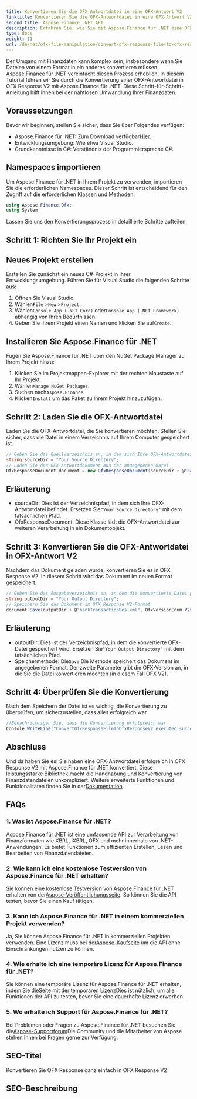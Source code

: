 ```yaml
---
title: Konvertieren Sie die OFX-Antwortdatei in eine OFX-Antwort V2
linktitle: Konvertieren Sie die OFX-Antwortdatei in eine OFX-Antwort V2
second_title: Aspose.Finance .NET API
description: Erfahren Sie, wie Sie mit Aspose.Finance für .NET eine OFX-Antwortdatei in OFX Response V2 konvertieren. Schritt-für-Schritt-Anleitung mit detaillierten Anweisungen und Codebeispielen.
type: docs
weight: 11
url: /de/net/ofx-file-manipulation/convert-ofx-response-file-to-ofx-response-v2/
---
```

Der Umgang mit Finanzdaten kann komplex sein, insbesondere wenn Sie Dateien von einem Format in ein anderes konvertieren müssen. Aspose.Finance für .NET vereinfacht diesen Prozess erheblich. In diesem Tutorial führen wir Sie durch die Konvertierung einer OFX-Antwortdatei in OFX Response V2 mit Aspose.Finance für .NET. Diese Schritt-für-Schritt-Anleitung hilft Ihnen bei der nahtlosen Umwandlung Ihrer Finanzdaten.
## Voraussetzungen
Bevor wir beginnen, stellen Sie sicher, dass Sie über Folgendes verfügen:
-  Aspose.Finance für .NET: Zum Download verfügbar[Hier](https://releases.aspose.com/finance/net/).
- Entwicklungsumgebung: Wie etwa Visual Studio.
- Grundkenntnisse in C#: Verständnis der Programmiersprache C#.
## Namespaces importieren
Um Aspose.Finance für .NET in Ihrem Projekt zu verwenden, importieren Sie die erforderlichen Namespaces. Dieser Schritt ist entscheidend für den Zugriff auf die erforderlichen Klassen und Methoden.
```csharp
using Aspose.Finance.Ofx;
using System;
```
Lassen Sie uns den Konvertierungsprozess in detaillierte Schritte aufteilen.
## Schritt 1: Richten Sie Ihr Projekt ein
## Neues Projekt erstellen
Erstellen Sie zunächst ein neues C#-Projekt in Ihrer Entwicklungsumgebung. Führen Sie für Visual Studio die folgenden Schritte aus:
1. Öffnen Sie Visual Studio.
2.  Wählen`File` >`New` >`Project`.
3.  Wählen`Console App (.NET Core)` oder`Console App (.NET Framework)` abhängig von Ihren Bedürfnissen.
4.  Geben Sie Ihrem Projekt einen Namen und klicken Sie auf`Create`.
## Installieren Sie Aspose.Finance für .NET
Fügen Sie Aspose.Finance für .NET über den NuGet Package Manager zu Ihrem Projekt hinzu:
1. Klicken Sie im Projektmappen-Explorer mit der rechten Maustaste auf Ihr Projekt.
2.  Wählen`Manage NuGet Packages`.
3.  Suchen nach`Aspose.Finance`.
4.  Klicken`Install` um das Paket zu Ihrem Projekt hinzuzufügen.
## Schritt 2: Laden Sie die OFX-Antwortdatei
Laden Sie die OFX-Antwortdatei, die Sie konvertieren möchten. Stellen Sie sicher, dass die Datei in einem Verzeichnis auf Ihrem Computer gespeichert ist.
```csharp
// Geben Sie das Quellverzeichnis an, in dem sich Ihre OFX-Antwortdatei befindet
string sourceDir = "Your Source Directory";
// Laden Sie das OFX-Antwortdokument aus der angegebenen Datei
OfxResponseDocument document = new OfxResponseDocument(sourceDir + @"bankTransactionRes.sgml");
```
## Erläuterung
-  sourceDir: Dies ist der Verzeichnispfad, in dem sich Ihre OFX-Antwortdatei befindet. Ersetzen Sie`"Your Source Directory"` mit dem tatsächlichen Pfad.
- OfxResponseDocument: Diese Klasse lädt die OFX-Antwortdatei zur weiteren Verarbeitung in ein Dokumentobjekt.
## Schritt 3: Konvertieren Sie die OFX-Antwortdatei in OFX-Antwort V2
Nachdem das Dokument geladen wurde, konvertieren Sie es in OFX Response V2. In diesem Schritt wird das Dokument im neuen Format gespeichert.
```csharp
// Geben Sie das Ausgabeverzeichnis an, in dem die konvertierte Datei gespeichert wird
string outputDir = "Your Output Directory";
// Speichern Sie das Dokument im OFX Response V2-Format
document.Save(outputDir + @"bankTransactionRes.xml", OfxVersionEnum.V2x);
```
## Erläuterung
-  outputDir: Dies ist der Verzeichnispfad, in dem die konvertierte OFX-Datei gespeichert wird. Ersetzen Sie`"Your Output Directory"` mit dem tatsächlichen Pfad.
-  Speichermethode: Die`Save` Die Methode speichert das Dokument im angegebenen Format. Der zweite Parameter gibt die OFX-Version an, in die Sie die Datei konvertieren möchten (in diesem Fall OFX V2).
## Schritt 4: Überprüfen Sie die Konvertierung
Nach dem Speichern der Datei ist es wichtig, die Konvertierung zu überprüfen, um sicherzustellen, dass alles erfolgreich war.
```csharp
//Benachrichtigen Sie, dass die Konvertierung erfolgreich war
Console.WriteLine("ConvertOfxResponseFileToOfxResponseV2 executed successfully.");
```
## Abschluss
 Und da haben Sie es! Sie haben eine OFX-Antwortdatei erfolgreich in OFX Response V2 mit Aspose.Finance für .NET konvertiert. Diese leistungsstarke Bibliothek macht die Handhabung und Konvertierung von Finanzdatendateien unkompliziert. Weitere erweiterte Funktionen und Funktionalitäten finden Sie in der[Dokumentation](https://reference.aspose.com/finance/net/).
## FAQs
### 1. Was ist Aspose.Finance für .NET?
Aspose.Finance für .NET ist eine umfassende API zur Verarbeitung von Finanzformaten wie XBRL, iXBRL, OFX und mehr innerhalb von .NET-Anwendungen. Es bietet Funktionen zum effizienten Erstellen, Lesen und Bearbeiten von Finanzdatendateien.
### 2. Wie kann ich eine kostenlose Testversion von Aspose.Finance für .NET erhalten?
 Sie können eine kostenlose Testversion von Aspose.Finance für .NET erhalten von der[Aspose-Veröffentlichungsseite](https://releases.aspose.com/). So können Sie die API testen, bevor Sie einen Kauf tätigen.
### 3. Kann ich Aspose.Finance für .NET in einem kommerziellen Projekt verwenden?
 Ja, Sie können Aspose.Finance für .NET in kommerziellen Projekten verwenden. Eine Lizenz muss bei der[Aspose-Kaufseite](https://purchase.aspose.com/buy) um die API ohne Einschränkungen nutzen zu können.
### 4. Wie erhalte ich eine temporäre Lizenz für Aspose.Finance für .NET?
 Sie können eine temporäre Lizenz für Aspose.Finance für .NET erhalten, indem Sie die[Seite mit der temporären Lizenz](https://purchase.aspose.com/temporary-license/)Dies ist nützlich, um alle Funktionen der API zu testen, bevor Sie eine dauerhafte Lizenz erwerben.
### 5. Wo erhalte ich Support für Aspose.Finance für .NET?
 Bei Problemen oder Fragen zu Aspose.Finance für .NET besuchen Sie die[Aspose-Supportforum](https://forum.aspose.com/c/finance/43)Die Community und die Mitarbeiter von Aspose stehen Ihnen bei Fragen gerne zur Verfügung.
## SEO-Titel
Konvertieren Sie OFX Response ganz einfach in OFX Response V2
## SEO-Beschreibung